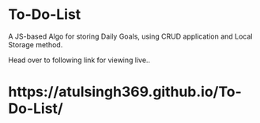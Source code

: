 # To-Do-List

A JS-based Algo for storing Daily Goals, using CRUD application and Local Storage method.

Head over to following link for viewing live..

<h1> https://atulsingh369.github.io/To-Do-List/ </h1>
